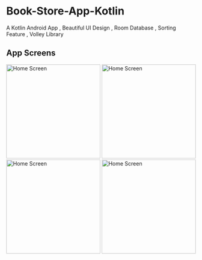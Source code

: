# Book-Store-App-Kotlin
A Kotlin Android App , Beautiful UI Design , Room Database , Sorting Feature , Volley Library

## App Screens
<img src="https://github.com/Parshuram-Behera/All-App-Images/assets/107804534/82bf48da-224f-4d3f-a4ca-d861169ab951" alt="Home Screen" width="250"/>

<img src="https://github.com/Parshuram-Behera/All-App-Images/assets/107804534/12b5c6a8-864b-4c40-8ab2-f2be61310703" alt="Home Screen" width="250"/>

<img src="https://github.com/Parshuram-Behera/All-App-Images/assets/107804534/ce0e6ae6-09ab-48e8-a2ae-3108c751dd3d" alt="Home Screen" width="250"/>

<img src="https://github.com/Parshuram-Behera/All-App-Images/assets/107804534/d7b8cea4-3e27-4f38-8c5b-85d477ffa1ed" alt="Home Screen" width="250"/>



